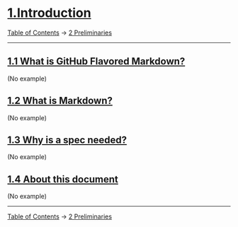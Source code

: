 # [1.Introduction](https://higuma.github.io/github-flabored-markdown/#introduction)

[Table of Contents](index.md) →
[2 Preliminaries](preliminaries.md)

------------------------------------------------------------------------

## [1.1 What is GitHub Flavored Markdown?](https://higuma.github.io/github-flabored-markdown/#what-is-github-flavored-markdown-)

(No example)

## [1.2 What is Markdown?](https://higuma.github.io/github-flabored-markdown/#what-is-markdown-)

(No example)

## [1.3 Why is a spec needed?](https://higuma.github.io/github-flabored-markdown/#why-is-a-spec-needed-)

(No example)

## [1.4 About this document](https://higuma.github.io/github-flabored-markdown/#about-this-document)

(No example)

------------------------------------------------------------------------

[Table of Contents](index.md) →
[2 Preliminaries](preliminaries.md)
